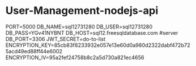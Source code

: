 # User-Management-nodejs-api
PORT=5000
DB_NAME=sql12731280
DB_USER=sql12731280
DB_PASS=YGv41NYBNT 
DB_HOST=sql12.freesqldatabase.com
#server
DB_PORT=3306
JWT_SECRET=do-to-list
ENCRYPTION_KEY=85cb83f8233932e057e13e60d0a980d2322dabf472b725acd49ed88ff44e6002
ENCRYPTION_IV=95a2fef24758b8c2a5d730a821ec4656
